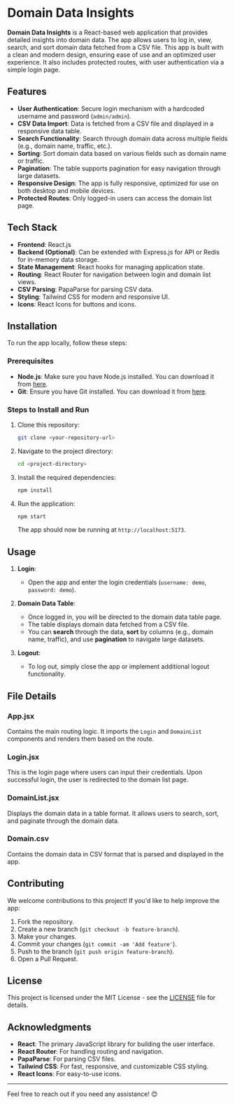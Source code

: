 # Domain Data Insights

**Domain Data Insights** is a React-based web application that provides detailed insights into domain data. The app allows users to log in, view, search, and sort domain data fetched from a CSV file. This app is built with a clean and modern design, ensuring ease of use and an optimized user experience. It also includes protected routes, with user authentication via a simple login page.

## Features

- **User Authentication**: Secure login mechanism with a hardcoded username and password (`admin/admin`).
- **CSV Data Import**: Data is fetched from a CSV file and displayed in a responsive data table.
- **Search Functionality**: Search through domain data across multiple fields (e.g., domain name, traffic, etc.).
- **Sorting**: Sort domain data based on various fields such as domain name or traffic.
- **Pagination**: The table supports pagination for easy navigation through large datasets.
- **Responsive Design**: The app is fully responsive, optimized for use on both desktop and mobile devices.
- **Protected Routes**: Only logged-in users can access the domain list page.

## Tech Stack

- **Frontend**: React.js
- **Backend (Optional)**: Can be extended with Express.js for API or Redis for in-memory data storage.
- **State Management**: React hooks for managing application state.
- **Routing**: React Router for navigation between login and domain list views.
- **CSV Parsing**: PapaParse for parsing CSV data.
- **Styling**: Tailwind CSS for modern and responsive UI.
- **Icons**: React Icons for buttons and icons.

## Installation

To run the app locally, follow these steps:

### Prerequisites

- **Node.js**: Make sure you have Node.js installed. You can download it from [here](https://nodejs.org/).
- **Git**: Ensure you have Git installed. You can download it from [here](https://git-scm.com/).

### Steps to Install and Run

1. Clone this repository:
    ```bash
    git clone <your-repository-url>
    ```

2. Navigate to the project directory:
    ```bash
    cd <project-directory>
    ```

3. Install the required dependencies:
    ```bash
    npm install
    ```

4. Run the application:
    ```bash
    npm start
    ```

    The app should now be running at `http://localhost:5173`.

## Usage

1. **Login**: 
   - Open the app and enter the login credentials (`username: demo`, `password: demo`).
   
2. **Domain Data Table**:
   - Once logged in, you will be directed to the domain data table page.
   - The table displays domain data fetched from a CSV file. 
   - You can **search** through the data, **sort** by columns (e.g., domain name, traffic), and use **pagination** to navigate large datasets.

3. **Logout**: 
   - To log out, simply close the app or implement additional logout functionality.

## File Details

### **App.jsx**
Contains the main routing logic. It imports the `Login` and `DomainList` components and renders them based on the route.

### **Login.jsx**
This is the login page where users can input their credentials. Upon successful login, the user is redirected to the domain list page.

### **DomainList.jsx**
Displays the domain data in a table format. It allows users to search, sort, and paginate through the domain data.

### **Domain.csv**
Contains the domain data in CSV format that is parsed and displayed in the app.

## Contributing

We welcome contributions to this project! If you'd like to help improve the app:

1. Fork the repository.
2. Create a new branch (`git checkout -b feature-branch`).
3. Make your changes.
4. Commit your changes (`git commit -am 'Add feature'`).
5. Push to the branch (`git push origin feature-branch`).
6. Open a Pull Request.

## License

This project is licensed under the MIT License - see the [LICENSE](LICENSE) file for details.

## Acknowledgments

- **React**: The primary JavaScript library for building the user interface.
- **React Router**: For handling routing and navigation.
- **PapaParse**: For parsing CSV files.
- **Tailwind CSS**: For fast, responsive, and customizable CSS styling.
- **React Icons**: For easy-to-use icons.

---

Feel free to reach out if you need any assistance! 😊


